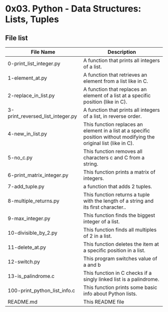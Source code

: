 # 0x03. Python - Data Structures: Lists, Tuples


## File list

| File Name                        | Description                                                                                                         |
|----------------------------------|---------------------------------------------------------------------------------------------------------------------|
| 0-print_list_integer.py          | A function that prints all integers of a list.                                                                      | 
| 1-element_at.py                  | A function that retrieves an element from a list like in C.                                                         | 
| 2-replace_in_list.py             | A function that replaces an element of a list at a specific position (like in C).                                   | 
| 3-print_reversed_list_integer.py | A function that prints all integers of a list, in reverse order.                                                    | 
| 4-new_in_list.py                 | This function replaces an element in a list at a specific position without modifying the original list (like in C). | 
| 5-no_c.py                        | This function removes all characters c and C from a string.                                                         | 
| 6-print_matrix_integer.py        | This function prints a matrix of integers.                                                                          | 
| 7-add_tuple.py                   | a function that adds 2 tuples.                                                                                      | 
| 8-multiple_returns.py            | This function returns a tuple with the length of a string and its first character..                                 |
| 9-max_integer.py                 | This function finds the biggest integer of a list.                                                                  |
| 10-divisible_by_2.py             | This function finds all multiples of 2 in a list.                                                                   |
| 11-delete_at.py                  | This function deletes the item at a specific position in a list.                                                    |
| 12-switch.py                     | This program switches value of a and b                                                                              |
| 13-is_palindrome.c               | This function in C checks if a singly linked list is a palindrome.                                                  |
| 100-print_python_list_info.c     | This function prints some basic info about Python lists.                                                            |
| README.md                        | This README file                                                                                                    |
